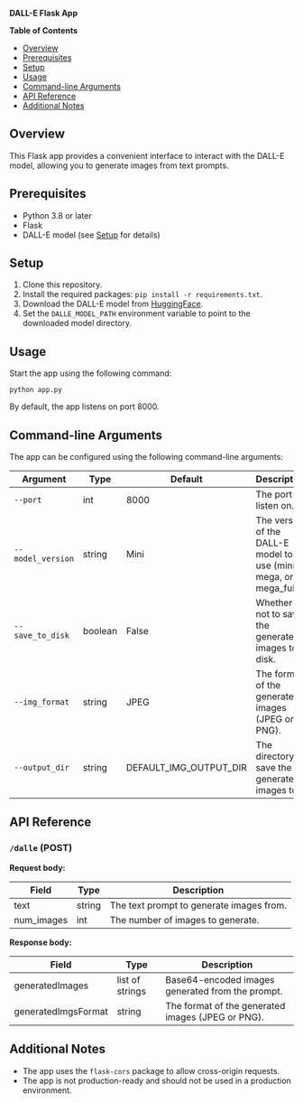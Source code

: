 **DALL-E Flask App**

**Table of Contents**

* [Overview](#overview)
* [Prerequisites](#prerequisites)
* [Setup](#setup)
* [Usage](#usage)
* [Command-line Arguments](#command-line-arguments)
* [API Reference](#api-reference)
* [Additional Notes](#additional-notes)

## Overview

This Flask app provides a convenient interface to interact with the DALL-E model, allowing you to generate images from text prompts.

## Prerequisites

- Python 3.8 or later
- Flask
- DALL-E model (see [Setup](#setup) for details)

## Setup

1. Clone this repository.
2. Install the required packages: `pip install -r requirements.txt`.
3. Download the DALL-E model from [HuggingFace](https://huggingface.co/models/dalle-mini).
4. Set the `DALLE_MODEL_PATH` environment variable to point to the downloaded model directory.

## Usage

Start the app using the following command:

```
python app.py
```

By default, the app listens on port 8000.

## Command-line Arguments

The app can be configured using the following command-line arguments:

| Argument | Type | Default | Description |
|---|---|---|---|
| `--port` | int | 8000 | The port to listen on. |
| `--model_version` | string | Mini | The version of the DALL-E model to use (mini, mega, or mega_full). |
| `--save_to_disk` | boolean | False | Whether or not to save the generated images to disk. |
| `--img_format` | string | JPEG | The format of the generated images (JPEG or PNG). |
| `--output_dir` | string | DEFAULT_IMG_OUTPUT_DIR | The directory to save the generated images to. |

## API Reference

### `/dalle` (POST)

**Request body:**

| Field | Type | Description |
|---|---|---|
| text | string | The text prompt to generate images from. |
| num_images | int | The number of images to generate. |

**Response body:**

| Field | Type | Description |
|---|---|---|
| generatedImages | list of strings | Base64-encoded images generated from the prompt. |
| generatedImgsFormat | string | The format of the generated images (JPEG or PNG). |

## Additional Notes

- The app uses the `flask-cors` package to allow cross-origin requests.
- The app is not production-ready and should not be used in a production environment.